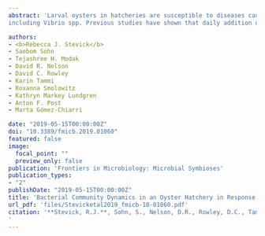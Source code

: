 ```yaml
---
abstract: 'Larval oysters in hatcheries are susceptible to diseases caused by bacterial pathogens,
including Vibrio spp. Previous studies have shown that daily addition of the probiotic Bacillus pumilus RI06-95 to water in rearing tanks increases larval survival when challenged with the pathogen Vibrio coralliilyticus. We propose that the presence of probiotics causes shifts in bacterial community structure in rearing tanks, leading to a net decrease in the relative abundance of potential pathogens. During three trials spanning the 2012–2015 hatchery seasons, larvae, tank biofilm, and rearing water samples were collected from control and probiotic-treated tanks in an oyster hatchery over a 12-day period after spawning. Samples were analyzed by 16S rRNA sequencing of the V4 or V6 regions followed by taxonomic classification, in order to determine bacterial community structures. There were significant differences in bacterial composition over time and between sample types, but no major effect of probiotics on the structure and diversity of bacterial communities (phylum level, Bray–Curtis k = 2, 95% confidence). Probiotic treatment, however, led to a higher relative percent abundance of Oceanospirillales and Bacillus spp. in water and oyster larvae. In the water, an increase in Vibrio spp. diversity in the absence of a net increase in relative read abundance suggests a likely decrease in the abundance of specific pathogenic Vibrio spp., and therefore lower chances of a disease outbreak. Co-occurrence network analysis also suggests that probiotic treatment had a systemic effect on targeted members of the bacterial community, leading to a net decrease in potentially pathogenic species.'

authors:
- <b>Rebecca J. Stevick</b>
- Saebom Sohn
- Tejashree H. Modak
- David R. Nelson
- David C. Rowley
- Karin Tammi
- Roxanna Smolowitz
- Kathryn Markey Lundgren
- Anton F. Post
- Marta Gómez-Chiarri

date: "2019-05-15T00:00:00Z"
doi: "10.3389/fmicb.2019.01060"
featured: false
image:
  focal_point: ""
  preview_only: false
publication: 'Frontiers in Microbiology: Microbial Symbioses'
publication_types:
- "2"
publishDate: "2019-05-15T00:00:00Z"
title: 'Bacterial Community Dynamics in an Oyster Hatchery in Response to Probiotic Treatment'
url_pdf: 'files/Stevicketal2019_fmicb-10-01060.pdf'
citation: '**Stevick, R.J.**, Sohn, S., Nelson, D.R., Rowley, D.C., Tammi, K., Smolowitz, R., Lundgren, K.M., Post, A.F. and Gomez-Chiarri, M. (2019). Bacterial Community Dynamics in an Oyster Hatchery in Response to Probiotic Treatment. Frontiers in Microbiology 10, 1060. doi:10.3389/FMICB.2019.01060.
'
---
```

